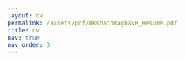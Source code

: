 ```yaml
---
layout: cv
permalink: /assets/pdf/AkshathRaghavR_Resume.pdf
title: cv
nav: true
nav_order: 3
---
```

